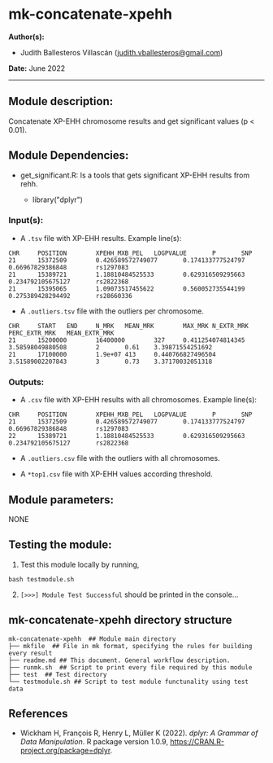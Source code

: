 # mk-concatenate-xpehh
**Author(s):**

* Judith Ballesteros Villascán (judith.vballesteros@gmail.com)

**Date:** June 2022

---

## Module description:
Concatenate XP-EHH chromosome results and get significant values (p < 0.01).

## Module Dependencies:
* get_significant.R: Is a tools that gets significant XP-EHH results from rehh.

    * library("dplyr")

### Input(s):

* A `.tsv` file with XP-EHH results. 
Example line(s):
```
CHR     POSITION        XPEHH_MXB_PEL   LOGPVALUE       P       SNP
21      15372509        0.426589572749077       0.174133777524797       0.66967829386848        rs1297083
21      15389721        1.18810484525533        0.629316509295663       0.234792105675127       rs2822368
21      15395065        1.09073517455622        0.560052735544199       0.275389428294492       rs28660336
```

* A `.outliers.tsv` file with the outliers per chromosome.
```
CHR     START   END     N_MRK   MEAN_MRK        MAX_MRK N_EXTR_MRK      PERC_EXTR_MRK   MEAN_EXTR_MRK
21      15200000        16400000        327     0.411254074814345       3.58598049880508        2       0.61    3.39871554251692
21      17100000        1.9e+07 413     0.440766827496504       3.51589002207843        3       0.73    3.37170032051318
```

### Outputs:

* A `.csv` file with XP-EHH results with all chromosomes. 
Example line(s):
```
CHR     POSITION        XPEHH_MXB_PEL   LOGPVALUE       P       SNP
21      15372509        0.426589572749077       0.174133777524797       0.66967829386848        rs1297083
22      15389721        1.18810484525533        0.629316509295663       0.234792105675127       rs2822368
```

* A `.outliers.csv` file with the outliers with all chromosomes.

* A `*top1.csv` file with XP-EHH values according threshold. 

## Module parameters:
NONE

## Testing the module:

1. Test this module locally by running,
```
bash testmodule.sh
```

2. `[>>>] Module Test Successful` should be printed in the console...

## mk-concatenate-xpehh directory structure

````
mk-concatenate-xpehh  ## Module main directory
├── mkfile  ## File in mk format, specifying the rules for building every result
├── readme.md ## This document. General workflow description.
├── runmk.sh  ## Script to print every file required by this module
├── test  ## Test directory
└── testmodule.sh ## Script to test module functunality using test data

````
## References
* Wickham H, François R, Henry L, Müller K (2022). _dplyr: A
  Grammar of Data Manipulation_. R package version 1.0.9,
  <https://CRAN.R-project.org/package=dplyr>.